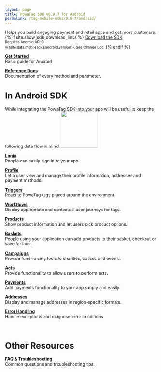 ```yaml
---
layout: page
title: PowaTag SDK v0.9.7 for Android
permalink: /tag-mobile-sdks/0.9.7/android/
---
```


Helps you build engaging payment and retail apps and get more customers.
{% if site.show_sdk_download_links %}
<a class="download-link android" href="{{site.data.mobilesdks.android.url}}">Download the SDK</a><br />
<small>Requires Android API 9.</small><br />
<small>v{{site.data.mobilesdks.android.version}}. See [Change Log]({{site.baseurl}}/tag-mobile-sdks/0.9.7/android/changelog/).</small>
{% endif %}

**[Get Started]({{site.baseurl}}/tag-mobile-sdks/0.9.7/android/start/)**<br />
Basic guide for Android

**[Reference Docs]({{site.baseurl}}/tag-mobile-sdks/0.9.7/refdocs/android)**<br />
Documentation of every method and parameter.
<br />


# In Android SDK

While integrating the PowaTag SDK into your app will be useful to keep the following data flow in mind.
<img src="{{ '/images/powatag_mobile_sdks_generic_workflow.png' | prepend: site.baseurl }}" height="120" />


**[Login]({{site.baseurl}}/tag-mobile-sdks/0.9.7/android/login/)**<br />
People can easily sign in to your app.

**[Profile]({{site.baseurl}}/tag-mobile-sdks/0.9.7/android/profile/)**<br />
Let a user view and manage their profile information, addresses and payment methods.

**[Triggers]({{site.baseurl}}/tag-mobile-sdks/0.9.7/android/triggers/)**<br />
React to PowaTag tags placed around the environment.

**[Workflows]({{site.baseurl}}/tag-mobile-sdks/0.9.7/android/workflows/)**<br />
Display appropriate and contextual user journeys for tags.

**[Products]({{site.baseurl}}/tag-mobile-sdks/0.9.7/android/products/)**<br />
Show product information and let users pick product options.

**[Baskets]({{site.baseurl}}/tag-mobile-sdks/0.9.7/android/baskets/)**<br />
People using your application can add products to their basket, checkout or save for later.

**[Campaigns]({{site.baseurl}}/tag-mobile-sdks/0.9.7/android/campaigns/)**<br />
Provide fund-raising tools to charities, causes and events.

**[Acts]({{site.baseurl}}/tag-mobile-sdks/0.9.7/android/acts/)**<br />
Provide functionality to allow users to perform acts.

**[Payments]({{site.baseurl}}/tag-mobile-sdks/0.9.7/android/payments/)**<br />
Add payments functionality to your app simply and easily

**[Addresses]({{site.baseurl}}/tag-mobile-sdks/0.9.7/android/addresses/)**<br />
Display and manage addresses in region-specific formats.

**[Error Handling]({{site.baseurl}}/tag-mobile-sdks/0.9.7/android/errors/)**<br />
Handle exceptions and diagnose error conditions.


<br />

# Other Resources

**[FAQ & Troubleshooting]({{site.baseurl}}/tag-mobile-sdks/0.9.7/android/faq/)**<br />
Common questions and troubleshooting tips.


